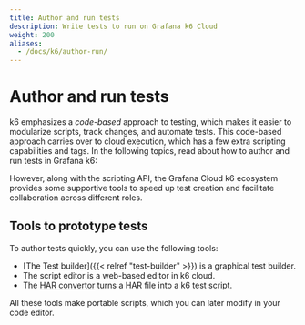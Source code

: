 ```yaml
---
title: Author and run tests
description: Write tests to run on Grafana k6 Cloud
weight: 200
aliases:
  - /docs/k6/author-run/
---
```


# Author and run tests

k6 emphasizes a _code-based_ approach to testing, which makes it easier to modularize scripts, track changes, and automate tests.
This code-based approach carries over to cloud execution, which has a few extra scripting capabilities and tags.
In the following topics, read about how to author and run tests in Grafana k6:

However, along with the scripting API, the Grafana Cloud k6 ecosystem provides some supportive tools to speed up test creation and facilitate collaboration across different roles.

## Tools to prototype tests

To author tests quickly, you can use the following tools:

- [The Test builder]({{< relref "test-builder" >}}) is a graphical test builder.
- The script editor is a web-based editor in k6 cloud.
- The [HAR convertor](https://k6.io/docs/test-authoring/recording-a-session/har-converter/) turns a HAR file into a k6 test script.

All these tools make portable scripts, which you can later modify in your code editor.

